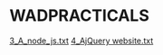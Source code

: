 # WADPRACTICALS

[3_A_node_js.txt](https://github.com/user-attachments/files/20106157/3_A_node_js.txt)
[4_AjQuery website.txt](https://github.com/user-attachments/files/20106159/4_AjQuery.website.txt)
